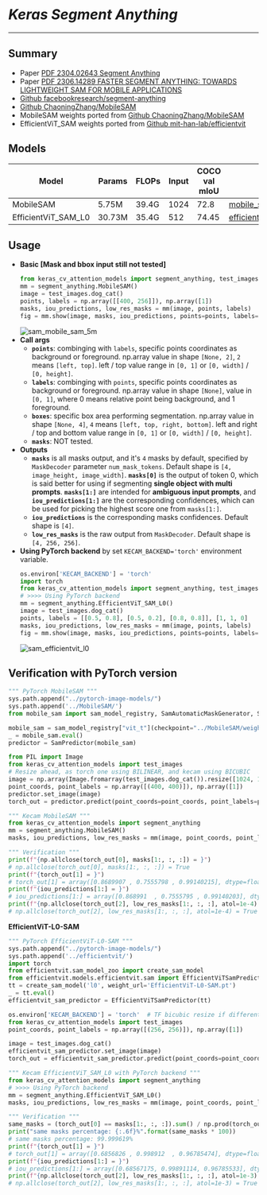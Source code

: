 # ___Keras Segment Anything___
***

## Summary
  - Paper [PDF 2304.02643 Segment Anything](https://arxiv.org/abs/2304.02643)
  - Paper [PDF 2306.14289 FASTER SEGMENT ANYTHING: TOWARDS LIGHTWEIGHT SAM FOR MOBILE APPLICATIONS](https://arxiv.org/pdf/2306.14289.pdf)
  - [Github facebookresearch/segment-anything](https://github.com/facebookresearch/segment-anything)
  - [Github ChaoningZhang/MobileSAM](https://github.com/ChaoningZhang/MobileSAM)
  - MobileSAM weights ported from [Github ChaoningZhang/MobileSAM](https://github.com/ChaoningZhang/MobileSAM)
  - EfficientViT_SAM weights ported from [Github mit-han-lab/efficientvit](https://github.com/mit-han-lab/efficientvit)
## Models
  | Model               | Params | FLOPs | Input | COCO val mIoU | Download |
  | ------------------- | ------ | ----- | ----- | ------------- | -------- |
  | MobileSAM           | 5.75M  | 39.4G | 1024  | 72.8          | [mobile_sam_5m_image_encoder](https://github.com/leondgarse/keras_cv_attention_models/releases/download/segment_anything/mobile_sam_5m_image_encoder_1024_sam.h5)  |
  | EfficientViT_SAM_L0 | 30.73M | 35.4G | 512   | 74.45         | [efficientvit_sam_l0_image_encoder](https://github.com/leondgarse/keras_cv_attention_models/releases/download/segment_anything/efficientvit_sam_l0_image_encoder_1024_sam.h5)  |
## Usage
  - **Basic [Mask and bbox input still not tested]**
    ```py
    from keras_cv_attention_models import segment_anything, test_images
    mm = segment_anything.MobileSAM()
    image = test_images.dog_cat()
    points, labels = np.array([[400, 256]]), np.array([1])
    masks, iou_predictions, low_res_masks = mm(image, points, labels)
    fig = mm.show(image, masks, iou_predictions, points=points, labels=labels, save_path='aa.jpg')
    ```
    ![sam_mobile_sam_5m](https://github.com/leondgarse/keras_cv_attention_models/assets/5744524/b4d5dbc7-69d9-47b1-936b-64bd00e7ec3e)
  - **Call args**
    - **`points`**: combinging with `labels`, specific points coordinates as background or foreground. np.array value in shape `[None, 2]`, `2` means `[left, top]`. left / top value range in `[0, 1]` or `[0, width]` / `[0, height]`.
    - **`labels`**: combinging with `points`, specific points coordinates as background or foreground. np.array value in shape `[None]`, value in `[0, 1]`, where 0 means relative point being background, and 1 foreground.
    - **`boxes`**: specific box area performing segmentation. np.array value in shape `[None, 4]`, `4` means `[left, top, right, bottom]`. left and right / top and bottom value range in `[0, 1]` or `[0, width]` / `[0, height]`.
    - **`masks`**: NOT tested.
  - **Outputs**
    - **`masks`** is all masks output, and it's `4` masks by default, specified by `MaskDecoder` parameter `num_mask_tokens`. Default shape is `[4, image_height, image_width]`. **`masks[0]`** is the output of token 0, which is said better for using if segmenting **single object with multi prompts**. **`masks[1:]`** are intended for **ambiguous input prompts**, and **`iou_predictions[1:]`** are the corresponding confidences, which can be used for picking the highest score one from `masks[1:]`.
    - **`iou_predictions`** is the corresponding masks confidences. Default shape is `[4]`.
    - **`low_res_masks`** is the raw output from `MaskDecoder`. Default shape is `[4, 256, 256]`.
  - **Using PyTorch backend** by set `KECAM_BACKEND='torch'` environment variable.
    ```py
    os.environ['KECAM_BACKEND'] = 'torch'
    import torch
    from keras_cv_attention_models import segment_anything, test_images
    # >>>> Using PyTorch backend
    mm = segment_anything.EfficientViT_SAM_L0()
    image = test_images.dog_cat()
    points, labels = [[0.5, 0.8], [0.5, 0.2], [0.8, 0.8]], [1, 1, 0]
    masks, iou_predictions, low_res_masks = mm(image, points, labels)
    fig = mm.show(image, masks, iou_predictions, points=points, labels=labels, save_path='bb.jpg')
    ```
    ![sam_efficientvit_l0](https://github.com/leondgarse/keras_cv_attention_models/assets/5744524/72135535-1bfe-4ab0-abe6-980ce50c8045)
## Verification with PyTorch version
  ```py
  """ PyTorch MobileSAM """
  sys.path.append("../pytorch-image-models/")
  sys.path.append('../MobileSAM/')
  from mobile_sam import sam_model_registry, SamAutomaticMaskGenerator, SamPredictor

  mobile_sam = sam_model_registry["vit_t"](checkpoint="../MobileSAM/weights/mobile_sam.pt")
  _ = mobile_sam.eval()
  predictor = SamPredictor(mobile_sam)

  from PIL import Image
  from keras_cv_attention_models import test_images
  # Resize ahead, as torch one using BILINEAR, and kecam using BICUBIC
  image = np.array(Image.fromarray(test_images.dog_cat()).resize([1024, 1024], resample=Image.Resampling.BILINEAR))
  point_coords, point_labels = np.array([(400, 400)]), np.array([1])
  predictor.set_image(image)
  torch_out = predictor.predict(point_coords=point_coords, point_labels=point_labels, multimask_output=True)

  """ Kecam MobileSAM """
  from keras_cv_attention_models import segment_anything
  mm = segment_anything.MobileSAM()
  masks, iou_predictions, low_res_masks = mm(image, point_coords, point_labels)

  """ Verification """
  print(f"{np.allclose(torch_out[0], masks[1:, :, :]) = }")
  # np.allclose(torch_out[0], masks[1:, :, :]) = True
  print(f"{torch_out[1] = }")
  # torch_out[1] = array([0.8689907 , 0.7555798 , 0.99140215], dtype=float32)
  print(f"{iou_predictions[1:] = }")
  # iou_predictions[1:] = array([0.868991  , 0.7555795 , 0.99140203], dtype=float32)
  print(f"{np.allclose(torch_out[2], low_res_masks[1:, :, :], atol=1e-4) = }")
  # np.allclose(torch_out[2], low_res_masks[1:, :, :], atol=1e-4) = True
  ```
  **EfficientViT-L0-SAM**
  ```py
  """ PyTorch EfficientViT-L0-SAM """
  sys.path.append("../pytorch-image-models/")
  sys.path.append('../efficientvit/')
  import torch
  from efficientvit.sam_model_zoo import create_sam_model
  from efficientvit.models.efficientvit.sam import EfficientViTSamPredictor
  tt = create_sam_model('l0', weight_url='EfficientViT-L0-SAM.pt')
  _ = tt.eval()
  efficientvit_sam_predictor = EfficientViTSamPredictor(tt)

  os.environ['KECAM_BACKEND'] = 'torch'  # TF bicubic resize if different from Torch, allclose atol could be rather high
  from keras_cv_attention_models import test_images
  point_coords, point_labels = np.array([(256, 256)]), np.array([1])

  image = test_images.dog_cat()
  efficientvit_sam_predictor.set_image(image)
  torch_out = efficientvit_sam_predictor.predict(point_coords=point_coords, point_labels=point_labels, multimask_output=True)

  """ Kecam EfficientViT_SAM_L0 with PyTorch backend """
  from keras_cv_attention_models import segment_anything
  # >>>> Using PyTorch backend
  mm = segment_anything.EfficientViT_SAM_L0()
  masks, iou_predictions, low_res_masks = mm(image, point_coords, point_labels)

  """ Verification """
  same_masks = (torch_out[0] == masks[1:, :, :]).sum() / np.prod(torch_out[0].shape)
  print("same masks percentage: {:.6f}%".format(same_masks * 100))
  # same masks percentage: 99.999619%
  print(f"{torch_out[1] = }")
  # torch_out[1] = array([0.6856826 , 0.998912  , 0.96785474], dtype=float32)
  print(f"{iou_predictions[1:] = }")
  # iou_predictions[1:] = array([0.68567175, 0.99891114, 0.96785533], dtype=float32)
  print(f"{np.allclose(torch_out[2], low_res_masks[1:, :, :], atol=1e-3) = }")
  # np.allclose(torch_out[2], low_res_masks[1:, :, :], atol=1e-3) = True
  ```
